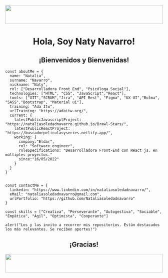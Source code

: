 <img  src="https://media4.giphy.com/media/dyFizAGD6EnMuWQoyE/giphy.gif?cid=ecf05e478s87wnq7ypne5oninl51b1wyd0wegxz80ue7vsp3&rid=giphy.gif&ct=s" width="100%" height="60px"/> 
<h1 align="center"> Hola, Soy Naty Navarro! </h1> 
<h2 align="center">¡Bienvenidos y Bienvenidas!</h2> 

```
const aboutMe = {
  name: "Natalia",
  surname: "Navarro",
  nickname: "Naty",
  rol: ["Desarrolladora Front End", "Psicóloga Social"], 
  technologies: ["HTML", "CSS", "JavaScript","React"],
  tools: ["GIT","SCRUM","Jira", "API Rest", "Figma", "UX-UI","Bulma", "SASS","Bootstrap", "Material ui"],
  training: "Ada Itw",
  urlTraining: "https://adaitw.org/",
  current: {
    latestPublicJavascriptProject: "https://nataliasoledadnavarro.github.io/Brawl-Stars/", 
    latestPublicReactProject: "https://buscadorpeliculasyseries.netlify.app/",
    working: {
      company:"Eldar",
      rol: "Software engineer", 
      roleSpecifications: "Desarrolladora Front-End con React js, en múltiples proyectos."
      since:"16/05/2022"
    }
  }
}


const contactMe = {
  linkedin: "https://www.linkedin.com/in/nataliasoledadnavarro/",
  eMail: "nataliasoledadnavarro@gmail.com",
  urlPortfolio: "https://github.com/Nataliasoledadnavarro"
}

const skills = ["Creativa", "Perseverante", "Autogestiva", "Sociable", "Empática", "Ágil", "Optimista", "Cooperante"]

alert("Los y las invito a recorrer mis repositorios. Están destacados los más relevantes. Se reciben aportes!")

```

<h2 align="center">¡Gracias!</h2>
<img  src="https://media4.giphy.com/media/dyFizAGD6EnMuWQoyE/giphy.gif?cid=ecf05e478s87wnq7ypne5oninl51b1wyd0wegxz80ue7vsp3&rid=giphy.gif&ct=s" width="100%" height="60px"/>
